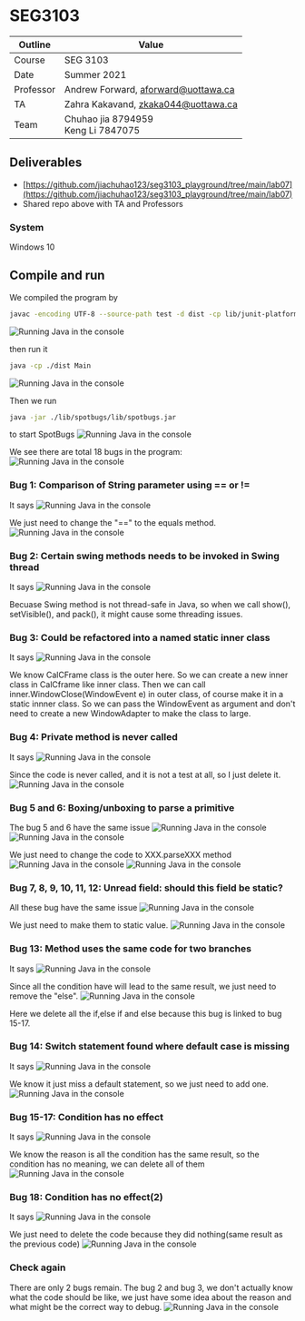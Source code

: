# SEG3103

| Outline | Value |
| --- | --- |
| Course | SEG 3103 |
| Date | Summer 2021 |
| Professor | Andrew Forward, aforward@uottawa.ca |
| TA | Zahra Kakavand, zkaka044@uottawa.ca |
| Team | Chuhao jia 8794959<br>Keng Li 7847075 |


## Deliverables

* [https://github.com/jiachuhao123/seg3103_playground/tree/main/lab07](https://github.com/jiachuhao123/seg3103_playground/tree/main/lab07)
* Shared repo above with TA and Professors

### System

Windows 10

## Compile and run

We compiled the program by 
```bash
javac -encoding UTF-8 --source-path test -d dist -cp lib/junit-platform-console-standalone-1.7.1.jar test/*.java src/*.java
```
![Running Java in the console](assets/1.png)

then run it 
```bash
java -cp ./dist Main
```
![Running Java in the console](assets/run.png)

Then we run
```bash
java -jar ./lib/spotbugs/lib/spotbugs.jar 
```

to start SpotBugs
![Running Java in the console](assets/2.png)

We see there are total 18 bugs in the program:
![Running Java in the console](assets/4.png)

### Bug 1: Comparison of String parameter using == or !=

It says
![Running Java in the console](assets/bug1.png)

We just need to change the "==" to the equals method.
![Running Java in the console](assets/bug1-1.png)

### Bug 2: Certain swing methods needs to be invoked in Swing thread

It says
![Running Java in the console](assets/bug2.png)

Becuase Swing method is not thread-safe in Java, so when we call show(), setVisible(), and pack(), it might cause some threading issues.

### Bug 3: Could be refactored into a named static inner class


It says
![Running Java in the console](assets/bug3.png)

We know CalCFrame class is the outer here. So we can create a new inner class in CalCframe like inner class. Then we can call inner.WindowClose(WindowEvent e) in outer class, of course make it in a static innner class. So we can pass the WindowEvent as argument and don't need to create a new WindowAdapter to make the class to large. 

### Bug 4: Private method is never called
It says
![Running Java in the console](assets/bug4.png)

Since the code is never called, and it is not a test at all, so I just delete it.
![Running Java in the console](assets/bug4-4.png)


### Bug 5 and 6: Boxing/unboxing to parse a primitive

The bug 5 and 6 have the same issue
![Running Java in the console](assets/bug5.png)
![Running Java in the console](assets/bug6.png)

We just need to change the code to XXX.parseXXX method
![Running Java in the console](assets/bug5-5.png)
![Running Java in the console](assets/bug6-6.png)


### Bug 7, 8, 9, 10, 11, 12: Unread field: should this field be static?

All these bug have the same issue
![Running Java in the console](assets/bug7.png)

We just need to make them to static value.
![Running Java in the console](assets/bug7-7.png)

### Bug 13: Method uses the same code for two branches

It says
![Running Java in the console](assets/bug8.2.png)

Since all the condition have will lead to the same result, we just need to remove the "else".
![Running Java in the console](assets/bug8-8.png)

Here we delete all the if,else if and else because this bug is linked to bug 15-17.

### Bug 14: Switch statement found where default case is missing

It says
![Running Java in the console](assets/bug9.png)

We know it just miss a default statement, so we just need to add one.
![Running Java in the console](assets/bug9-9.png)

### Bug 15-17: Condition has no effect

It says
![Running Java in the console](assets/bug8.png)

We know the reason is all the condition has the same result, so the condition has no meaning, we can delete all of them
![Running Java in the console](assets/bug8-8.png)

### Bug 18: Condition has no effect(2)

It says
![Running Java in the console](assets/bug10.png)

We just need to delete the code because they did nothing(same result as the previous code)
![Running Java in the console](assets/bug10-10.png)

### Check again
There are only 2 bugs remain. The bug 2 and bug 3, we don't actually know what the code should be like, we just have some idea about the reason and what might be the correct way to debug.
![Running Java in the console](assets/final.png)


